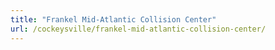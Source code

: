 ```yaml
---
title: "Frankel Mid-Atlantic Collision Center"
url: /cockeysville/frankel-mid-atlantic-collision-center/
---
```


